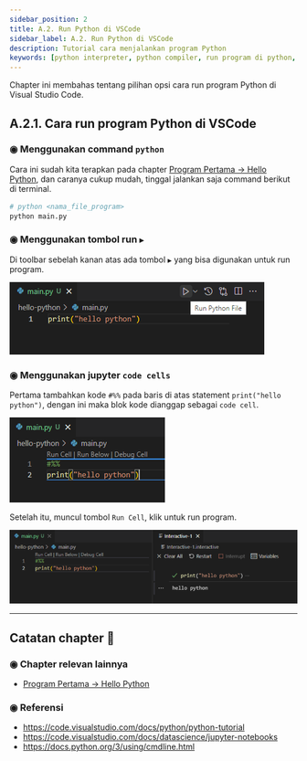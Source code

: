```yaml
---
sidebar_position: 2
title: A.2. Run Python di VSCode
sidebar_label: A.2. Run Python di VSCode
description: Tutorial cara menjalankan program Python
keywords: [python interpreter, python compiler, run program di python, run python]
---
```


Chapter ini membahas tentang pilihan opsi cara run program Python di Visual Studio Code.

## A.2.1. Cara run program Python di VSCode

### ◉ Menggunakan command `python`

Cara ini sudah kita terapkan pada chapter [Program Pertama → Hello Python](/basic/hello-python), dan caranya cukup mudah, tinggal jalankan saja command berikut di terminal.

```bash
# python <nama_file_program>
python main.py
```

### ◉ Menggunakan tombol run `▶`

Di toolbar sebelah kanan atas ada tombol `▶` yang bisa digunakan untuk run program.

![hello world python](img/hello-python-3.png)

### ◉ Menggunakan jupyter `code cells`

Pertama tambahkan kode `#%%` pada baris di atas statement `print("hello python")`, dengan ini maka blok kode dianggap sebagai `code cell`.

![hello world python](img/hello-python-4.png)

Setelah itu, muncul tombol `Run Cell`, klik untuk run program.

![hello world python](img/hello-python-5.png)

---

<div class="section-footnote">

## Catatan chapter 📑

### ◉ Chapter relevan lainnya

- [Program Pertama → Hello Python](/basic/hello-python)

### ◉ Referensi

- https://code.visualstudio.com/docs/python/python-tutorial
- https://code.visualstudio.com/docs/datascience/jupyter-notebooks
- https://docs.python.org/3/using/cmdline.html

</div>
